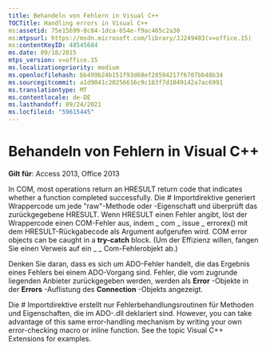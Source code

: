 ```yaml
---
title: Behandeln von Fehlern in Visual C++
TOCTitle: Handling errors in Visual C++
ms:assetid: 75e15699-0c84-1dca-654e-f9ac465c2a30
ms:mtpsurl: https://msdn.microsoft.com/library/JJ249483(v=office.15)
ms:contentKeyID: 48545684
ms.date: 09/18/2015
mtps_version: v=office.15
ms.localizationpriority: medium
ms.openlocfilehash: bb499b24b151f93d68ef28594217f6707bb48b34
ms.sourcegitcommit: a1d9041c20256616c9c183f7d1049142a7ac6991
ms.translationtype: MT
ms.contentlocale: de-DE
ms.lasthandoff: 09/24/2021
ms.locfileid: "59615445"
---
```

# <a name="handling-errors-in-visual-c"></a>Behandeln von Fehlern in Visual C++


**Gilt für**: Access 2013, Office 2013

In COM, most operations return an HRESULT return code that indicates whether a function completed successfully. Die \# Importdirektive generiert Wrappercode um jede "raw"-Methode oder -Eigenschaft und überprüft das zurückgegebene HRESULT. Wenn HRESULT einen Fehler angibt, löst der Wrappercode einen COM-Fehler aus, indem \_ com \_ issue \_ errorex() mit dem HRESULT-Rückgabecode als Argument aufgerufen wird. COM error objects can be caught in a **try-catch** block. (Um der Effizienz willen, fangen Sie einen Verweis auf ein \_ \_ Com-Fehlerobjekt ab.)

Denken Sie daran, dass es sich um ADO-Fehler handelt, die das Ergebnis eines Fehlers bei einem ADO-Vorgang sind. Fehler, die vom zugrunde liegenden Anbieter zurückgegeben werden, werden als **Error** -Objekte in der **Errors** -Auflistung des **Connection** -Objekts angezeigt.

Die \# Importdirektive erstellt nur Fehlerbehandlungsroutinen für Methoden und Eigenschaften, die im ADO-.dll deklariert sind. However, you can take advantage of this same error-handling mechanism by writing your own error-checking macro or inline function. See the topic Visual C++ Extensions for examples.

